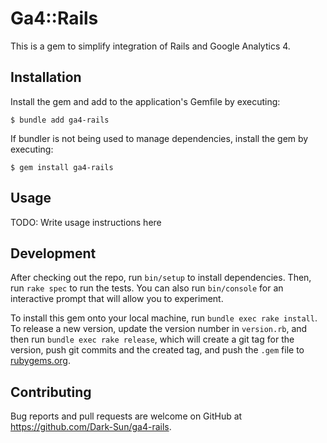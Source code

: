 # Ga4::Rails

This is a gem to simplify integration of Rails and Google Analytics 4.


## Installation

Install the gem and add to the application's Gemfile by executing:

    $ bundle add ga4-rails

If bundler is not being used to manage dependencies, install the gem by executing:

    $ gem install ga4-rails

## Usage

TODO: Write usage instructions here

## Development

After checking out the repo, run `bin/setup` to install dependencies. Then, run `rake spec` to run the tests. You can also run `bin/console` for an interactive prompt that will allow you to experiment.

To install this gem onto your local machine, run `bundle exec rake install`. To release a new version, update the version number in `version.rb`, and then run `bundle exec rake release`, which will create a git tag for the version, push git commits and the created tag, and push the `.gem` file to [rubygems.org](https://rubygems.org).

## Contributing

Bug reports and pull requests are welcome on GitHub at https://github.com/Dark-Sun/ga4-rails.
